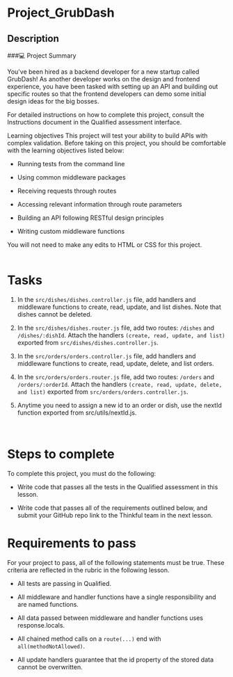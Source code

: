 # Project_GrubDash

## Description

###💻 Project Summary

You've been hired as a backend developer for a new startup called GrubDash! As another developer works on the design and frontend experience, you have been tasked with setting up an API and building out specific routes so that the frontend developers can demo some initial design ideas for the big bosses.

For detailed instructions on how to complete this project, consult the Instructions document in the Qualified assessment interface.

Learning objectives
This project will test your ability to build APIs with complex validation. Before taking on this project, you should be comfortable with the learning objectives listed below:

* Running tests from the command line

* Using common middleware packages

* Receiving requests through routes

* Accessing relevant information through route parameters

* Building an API following RESTful design principles

* Writing custom middleware functions

You will not need to make any edits to HTML or CSS for this project.
</br>
</br>

# Tasks

1. In the ```src/dishes/dishes.controller.js``` file, add handlers and middleware functions to create, read, update, and list dishes. Note that dishes cannot be deleted.

2. In the ```src/dishes/dishes.router.js``` file, add two routes: ```/dishes``` and ```/dishes/:dishId```. Attach the handlers ```(create, read, update, and list)``` exported from ```src/dishes/dishes.controller.js```.

3. In the ```src/orders/orders.controller.js``` file, add handlers and middleware functions to create, read, update, delete, and list orders.

4. In the ```src/orders/orders.router.js``` file, add two routes: ```/orders``` and ```/orders/:orderId```. Attach the handlers ```(create, read, update, delete, and list)``` exported from ```src/orders/orders.controller.js```.

5. Anytime you need to assign a new id to an order or dish, use the nextId function exported from src/utils/nextId.js.
</br>

# Steps to complete

To complete this project, you must do the following:

* Write code that passes all the tests in the Qualified assessment in this lesson.

* Write code that passes all of the requirements outlined below, and submit your GitHub repo link to the Thinkful team in the next lesson.

# Requirements to pass

For your project to pass, all of the following statements must be true. These criteria are reflected in the rubric in the following lesson.

* All tests are passing in Qualified.

* All middleware and handler functions have a single responsibility and are named functions.

* All data passed between middleware and handler functions uses response.locals.

* All chained method calls on a ```route(...)``` end with ```all(methodNotAllowed)```.

* All update handlers guarantee that the id property of the stored data cannot be overwritten.
